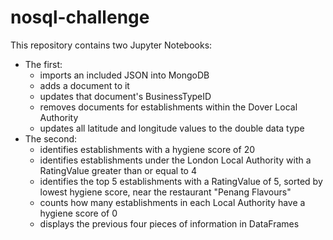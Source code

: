 # nosql-challenge
This repository contains two Jupyter Notebooks:
* The first:
    - imports an included JSON into MongoDB
    - adds a document to it
    - updates that document's BusinessTypeID
    - removes documents for establishments within the Dover Local Authority
    - updates all latitude and longitude values to the double data type
* The second:
    - identifies establishments with a hygiene score of 20
    - identifies establishments under the London Local Authority with a RatingValue greater than or equal to 4
    - identifies the top 5 establishments with a RatingValue of 5, sorted by lowest hygiene score, near the restaurant "Penang Flavours"
    - counts how many establishments in each Local Authority have a hygiene score of 0
    - displays the previous four pieces of information in DataFrames